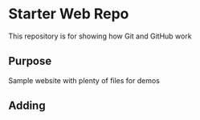 # Starter Web Repo

This repository is for showing how Git and GitHub work

## Purpose

Sample website with plenty of files for demos

## Adding